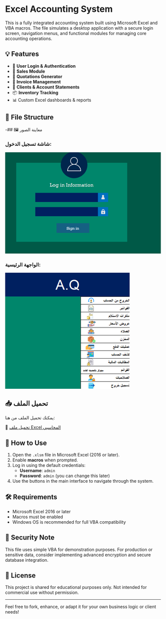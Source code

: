 # Excel Accounting System

This is a fully integrated accounting system built using Microsoft Excel and VBA macros. The file simulates a desktop application with a secure login screen, navigation menus, and functional modules for managing core accounting operations.

## 💡 Features

- 🔐 **User Login & Authentication**
- 🧾 **Sales Module**
- 💼 **Quotations Generator**
- 🧮 **Invoice Management**
- 👥 **Clients & Account Statements**
- 📦 **Inventory Tracking**
- 📊 Custom Excel dashboards & reports

## 📂 File Structure

-## 🖼️ معاينة الصور

### شاشة تسجيل الدخول:
![Login Screen](images/Log-in.png)

### الواجهة الرئيسية:
![Dashboard](images/Main.png)
## 📥 تحميل الملف

يمكنك تحميل الملف من هنا:

📎 [تحميل ملف Excel المحاسبي](Full-Accounting-Software.xls)


## 🚀 How to Use

1. Open the `.xlsm` file in Microsoft Excel (2016 or later).
2. Enable **macros** when prompted.
3. Log in using the default credentials:
   - **Username**: `admin`
   - **Password**: `admin` (you can change this later)
4. Use the buttons in the main interface to navigate through the system.

## 🛠 Requirements

- Microsoft Excel 2016 or later
- Macros must be enabled
- Windows OS is recommended for full VBA compatibility

## 🔐 Security Note

This file uses simple VBA for demonstration purposes. For production or sensitive data, consider implementing advanced encryption and secure database integration.

## 📃 License

This project is shared for educational purposes only. Not intended for commercial use without permission.

---

Feel free to fork, enhance, or adapt it for your own business logic or client needs!
